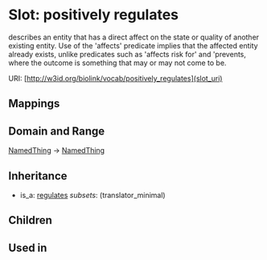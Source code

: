 # Slot: positively regulates


describes an entity that has a direct affect on the state or quality of another existing entity. Use of the 'affects' predicate implies that the affected entity already exists, unlike predicates such as 'affects risk for' and 'prevents, where the outcome is something that may or may not come to be.

URI: [http://w3id.org/biolink/vocab/positively_regulates](slot_uri)
## Mappings

## Domain and Range

[NamedThing](NamedThing.md) -> [NamedThing](NamedThing.md)
## Inheritance

 *  is_a: [regulates](regulates.md) *subsets*: (translator_minimal)
## Children

## Used in

